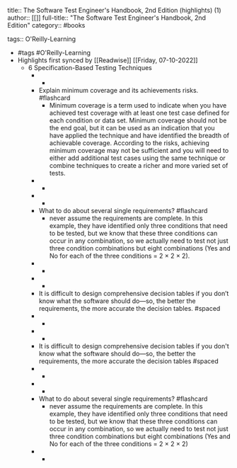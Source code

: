 title:: The Software Test Engineer's Handbook, 2nd Edition (highlights) (1)
author:: [[]]
full-title:: "The Software Test Engineer's Handbook, 2nd Edition"
category:: #books

tags:: O'Reilly-Learning

- #tags #O'Reilly-Learning
- Highlights first synced by [[Readwise]] [[Friday, 07-10-2022]]
	- 6 Specification-Based Testing Techniques
		- -
		- Explain minimum coverage and its achievements risks. #flashcard
			- Minimum coverage is a term used to indicate when you have achieved test coverage with at least one test case defined for each condition or data set. Minimum coverage should not be the end goal, but it can be used as an indication that you have applied the technique and have identified the breadth of achievable coverage. According to the risks, achieving minimum coverage may not be sufficient and you will need to either add additional test cases using the same technique or combine techniques to create a richer and more varied set of tests.
		- -
		- -
		- What to do about several single requirements? #flashcard
			- never assume the requirements are complete. In this example, they have identified only three conditions that need to be tested, but we know that these three conditions can occur in any combination, so we actually need to test not just three condition combinations but eight combinations (Yes and No for each of the three conditions = 2 × 2 × 2).
		- -
		- -
		- It is difficult to design comprehensive decision tables if you don’t know what the software should do—so, the better the requirements, the more accurate the decision tables. #spaced
		- -
		- -
		- It is difficult to design comprehensive decision tables if you don't know what the software should do—so, the better the requirements, the more accurate the decision tables #spaced
		- -
		- -
		- What to do about several single requirements? #flashcard
			- never assume the requirements are complete. In this example, they have identified only three conditions that need to be tested, but we know that these three conditions can occur in any combination, so we actually need to test not just three condition combinations but eight combinations (Yes and No for each of the three conditions = 2 × 2 × 2)
		- -